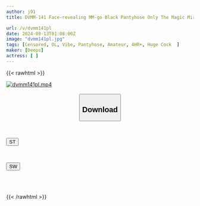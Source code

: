 ```yaml
---
author: j91
title: DVMM-141 Face-revealing MM-go Black Pantyhose Only The Magic Mirror Tall, Beautiful-legged Office Lady Takes On The Challenge Of Being A "fixed Vibrator Model"! 2 A Lewd Photoshoot In The Open Air With A Vibrator Inserted In Her Black Pantyhose-wearing Pussy! Unable To Resist The Unstoppable Swell, Her Legs Tremble And She Cums In Convulsions!

url: /v/dvmm141pl
date: 2024-09-13T01:08:00Z
image: "dvmm141pl.jpg"
tags: [Censored, OL, Vibe, Pantyhose, Amateur, 4HR+, Huge Cock	]
maker: [Deeps]
actress: [ ]
---
```



{{< rawhtml >}}

<div class="video" data-videoid="GpvRDx896QtAgw">
    <a href="javascript:;">
        <img src="/v/dvmm141pl/dvmm141pl.jpg" width="WIDTH" height="HEIGHT" alt="dvmm141pl.mp4" loading="lazy">
    </a>
</div>

<script type="text/javascript" src="https://j91.asia/asset/on-demand-st.js"></script>

<br>
  <link rel="stylesheet" href="https://j91.asia/asset/bs5.css">
  
  <center>
  <button class="btn btn-primary" type="button" data-bs-toggle="collapse" data-bs-target=".multi-collapse" aria-expanded="false" aria-controls="multiCollapseExample1 multiCollapseExample2"><h2>Download</h2></button></center>
</p>
<div class="row">
  <div class="col">
    <div class="collapse multi-collapse" id="multiCollapseExample1">
      <div class="card card-body">
	      	      <br>
<div class="buttons">  
<p><a href="/v/dvmm141pl/st.html" target="_blank"><button class="btn-hover color-3"><i class="fa fa-download"></i> ST</button></a></p></div>
    </div>
  </div>
</div>
  <div class="col">
    <div class="collapse multi-collapse" id="multiCollapseExample2">
      <div class="card card-body">
	      <br>
<div class="buttons">
<p><a href="/v/dvmm141pl/sw.html" target="_blank"><button class="btn-hover color-2"><i class="fa fa-download"></i> SW</button></a></p></div>
<br><br>
      </div>
    </div>
  </div>
</div>

{{< /rawhtml >}}